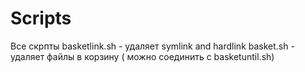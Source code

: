 # Scripts
Все скрпты
basketlink.sh - удаляет symlink and hardlink
basket.sh - удаляет файлы в корзину ( можно соединить с basketuntil.sh)


